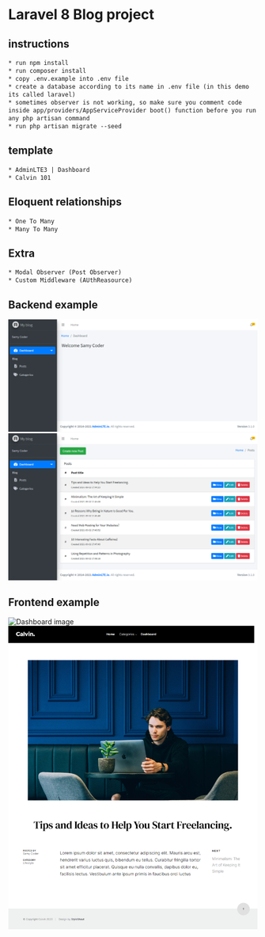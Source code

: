 # Laravel 8 Blog project
## instructions
    * run npm install 
    * run composer install
    * copy .env.example into .env file
    * create a database according to its name in .env file (in this demo its called laravel)
    * sometimes observer is not working, so make sure you comment code inside app/providers/AppServiceProvider boot() function before you run any php artisan command 
    * run php artisan migrate --seed 
## template
    * AdminLTE3 | Dashboard
    * Calvin 101
## Eloquent relationships
    * One To Many 
    * Many To Many 
## Extra
    * Modal Observer (Post Observer)
    * Custom Middleware (AUthReasource)
## Backend example
![Dashboard image](/demo/dashboard.png)
![Dashboard Image](/demo/dashboard2.png)
## Frontend example
![Dashboard image](/demo/screen1.png)
![Dashboard Image](/demo/screen2.png)

